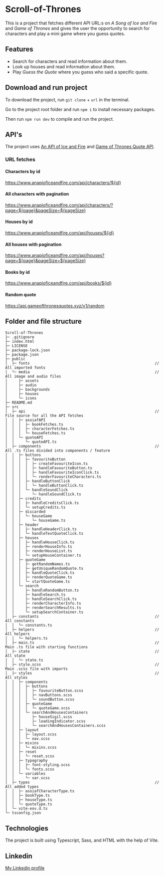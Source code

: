 # Scroll-of-Thrones

This is a project that fetches different API URL:s on _A Song of Ice and Fire_ and _Game of Thrones_ and gives the user the opportunity to search for characters and play a mini game where you guess quotes.

## Features

- Search for characters and read information about them.
- Look up houses and read information about them.
- Play _Guess the Quote_ where you guess who said a specific quote.

## Download and run project

To download the project, run `git clone` + `url` in the terminal.

Go to the project root folder and run `npm i` to install necessary packages.

Then run `npm run dev` to compile and run the project.

## API's

The project uses [An API of Ice and Fire](https://anapioficeandfire.com/) and [Game of Thrones Quote API](https://gameofthronesquotes.xyz/).

### URL fetches

#### Characters by id

https://www.anapioficeandfire.com/api/characters/${id}

#### All characters with pagination

https://www.anapioficeandfire.com/api/characters/?page=${page}&pageSize=${pageSize}

#### Houses by id

https://www.anapioficeandfire.com/api/houses/${id}

#### All houses with pagination

https://www.anapioficeandfire.com/api/houses?page=${page}&pageSize=${pageSize}

#### Books by id

https://www.anapioficeandfire.com/api/books/${id}

#### Random quote

https://api.gameofthronesquotes.xyz/v1/random

## Folder and file structure

```
Scroll-of-Thrones
├─ .gitignore
├─ index.html
├─ LICENSE
├─ package-lock.json
├─ package.json
├─ public
│  ├─ fonts                                                        // All imported fonts
│  └─ media                                                        // All image and audio files
│     ├─ assets
│     ├─ audio
│     ├─ backgrounds
│     ├─ houses
│     └─ icons
├─ README.md
├─ src
│  ├─ api                                                          // File source for all the API fetches
│  │  ├─ asoiafAPI
│  │  │  ├─ bookFetches.ts
│  │  │  ├─ characterFetches.ts
│  │  │  └─ houseFetches.ts
│  │  └─ quoteAPI
│  │     └─ quoteAPI.ts
│  ├─ components                                                   // All .ts files divided into components / feature
│  │  ├─ buttons
│  │  │  ├─ favouriteButton
│  │  │  │  ├─ createFavouriteIcon.ts
│  │  │  │  ├─ handleFavouriteButton.ts
│  │  │  │  ├─ handleFavouriteIconClick.ts
│  │  │  │  └─ renderFavouriteCharacters.ts
│  │  │  ├─ handleButtonClick
│  │  │  │  └─ handleButtonClick.ts
│  │  │  └─ handleSoundClick
│  │  │     └─ handleSoundClick.ts
│  │  ├─ credits
│  │  │  ├─ handleCreditsClick.ts
│  │  │  └─ setupCredits.ts
│  │  ├─ discarded
│  │  │  └─ houseGame
│  │  │     └─ houseGame.ts
│  │  ├─ header
│  │  │  ├─ handleHeaderClick.ts
│  │  │  └─ handleTextQuoteClick.ts
│  │  ├─ houses
│  │  │  ├─ handleHouseClick.ts
│  │  │  ├─ renderHouseInfo.ts
│  │  │  ├─ renderHouseList.ts
│  │  │  └─ setupHouseContainer.ts
│  │  ├─ quoteGame
│  │  │  ├─ getRandomNames.ts
│  │  │  ├─ getUniqueRandomQuote.ts
│  │  │  ├─ handleQuoteClick.ts
│  │  │  ├─ renderQuoteGame.ts
│  │  │  └─ startQuoteGame.ts
│  │  └─ search
│  │     ├─ handleRandomButton.ts
│  │     ├─ handleSearch.ts
│  │     ├─ handleSearchClick.ts
│  │     ├─ renderCharacterInfo.ts
│  │     ├─ renderSearchResults.ts
│  │     └─ setupSearchContainer.ts
│  ├─ constants                                                    // All constants
│  │  └─ constants.ts
│  ├─ helpers                                                      // All helpers
│  │  └─ helpers.ts
│  ├─ main.ts                                                      // Main .ts file with starting functions
│  ├─ state                                                        // All state
│  │  └─ state.ts
│  ├─ style.scss                                                   // Main .scss file with imports
│  ├─ styles                                                       // All styles
│  │  ├─ components
│  │  │  ├─ buttons
│  │  │  │  ├─ favouriteButton.scss
│  │  │  │  ├─ navButtons.scss
│  │  │  │  └─ soundButton.scss
│  │  │  ├─ quoteGame
│  │  │  │  └─ quoteGame.scss
│  │  │  └─ searchAndHousesContainers
│  │  │     ├─ houseSigil.scss
│  │  │     ├─ loadingIndicator.scss
│  │  │     └─ searchAndHousesContainers.scss
│  │  ├─ layout
│  │  │  ├─ layout.scss
│  │  │  └─ nav.scss
│  │  ├─ mixins
│  │  │  └─ mixins.scss
│  │  ├─ reset
│  │  │  └─ reset.scss
│  │  ├─ typography
│  │  │  ├─ font-styling.scss
│  │  │  └─ fonts.scss
│  │  └─ variables
│  │     └─ var.scss
│  ├─ types                                                        // All added types
│  │  ├─ asoiafCharacterType.ts
│  │  ├─ bookType.ts
│  │  ├─ houseType.ts
│  │  └─ quoteType.ts
│  └─ vite-env.d.ts
└─ tsconfig.json

```

## Technologies

The project is built using Typescript, Sass, and HTML with the help of Vite.

## Linkedin

[My Linkedin profile](https://www.linkedin.com/in/jessicaagren/)
